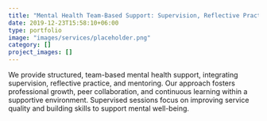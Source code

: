 ```yaml
---
title: "Mental Health Team-Based Support: Supervision, Reflective Practice, and Mentoring"
date: 2019-12-23T15:58:10+06:00
type: portfolio
image: "images/services/placeholder.png"
category: []
project_images: []
---
```


We provide structured, team-based mental health support, integrating supervision, reflective practice, and mentoring. Our approach fosters professional growth, peer collaboration, and continuous learning within a supportive environment. Supervised sessions focus on improving service quality and building skills to support mental well-being.